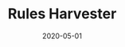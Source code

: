 ---
layout: prototype
title:  "Rules Harvester"
date: 2020-05-01
description: "Rule Harvester is a general purpose rules engine. It processes rule definitions and allows for a highly configurable rules engine with custom inputs and outpus. This package makes heavy use of Rules.Js. We have a desire to use some specific patterns and as a result we have decided to build our own rule harvester based off of Rules.Js."
prototype_url: 
repo_url: "https://github.com/valtech-sd/rule-harvester"
license: MIT
screenshot: 
demo: 
category: Library
---